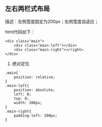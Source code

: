 ## 左右两栏式布局

描述：左侧宽度固定为200px；右侧宽度自适应；  

html代码如下：
```
<div class="main">
    <div class="main-left"></div>
    <div class="main-right"></right>
</div>
```

1. 绝对定位
```
.main{
    position: relative;
}
.main-left{
    position: absolute;
    left: 0;
    top: 0;
    width: 200px;
}
.main-right{
    padding-left: 200px;
}
```